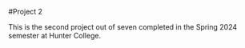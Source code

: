 #Project 2

This is the second project out of seven completed in the Spring 2024 semester at Hunter College.
